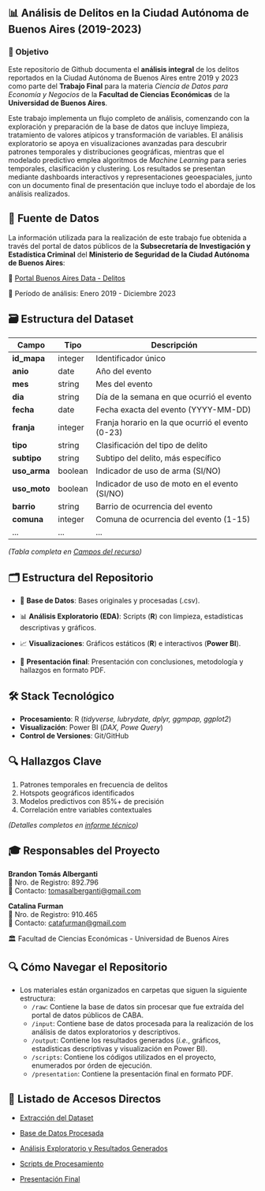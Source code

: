 ## 📊 Análisis de Delitos en la Ciudad Autónoma de Buenos Aires (2019-2023)

### 🎯 Objetivo
Este repositorio de Github documenta el **análisis integral** de los delitos reportados en la Ciudad Autónoma de Buenos Aires entre 2019 y 2023 como parte del **Trabajo Final** para la materia *Ciencia de Datos para Economía y Negocios* de la **Facultad de Ciencias Económicas** de la **Universidad de Buenos Aires**. 

Este trabajo implementa un flujo completo de análisis, comenzando con la exploración y preparación de la base de datos que incluye limpieza, tratamiento de valores atípicos y transformación de variables. El análisis exploratorio se apoya en visualizaciones avanzadas para descubrir patrones temporales y distribuciones geográficas, mientras que el modelado predictivo emplea algoritmos de *Machine Learning* para series temporales, clasificación y clustering. Los resultados se presentan mediante dashboards interactivos y representaciones geoespaciales, junto con un documento final de presentación que incluye todo el abordaje de los análisis realizados.

## 📑 Fuente de Datos
La información utilizada para la realización de este trabajo fue obtenida a través del portal de datos públicos de la **Subsecretaría de Investigación y Estadística Criminal** del **Ministerio de Seguridad de la Ciudad Autónoma de Buenos Aires**:

🔗 [Portal Buenos Aires Data - Delitos](https://data.buenosaires.gob.ar/dataset/delitos)  

📆 Período de análisis: Enero 2019 - Diciembre 2023

## 🗃️ Estructura del Dataset
| Campo          | Tipo     | Descripción |
|----------------|----------|-------------|
| **id_mapa**    | integer  | Identificador único |
| **anio**       | date     | Año del evento |
| **mes**        | string   | Mes del evento |
| **dia**        | string   | Día de la semana en que ocurrió el evento |
| **fecha**      | date     | Fecha exacta del evento (YYYY-MM-DD) |
| **franja**     | integer  | Franja horario en la que ocurrió el evento (0-23) |
| **tipo**| string  | Clasificación del tipo de delito |
| **subtipo**| string | Subtipo del delito, más específico |
| **uso_arma**   | boolean  | Indicador de uso de arma (SI/NO) |
| **uso_moto**   | boolean  | Indicador de uso de moto en el evento (SI/NO) |
| **barrio**     | string   | Barrio de ocurrencia del evento |
| **comuna**     | integer  | Comuna de ocurrencia del evento (1-15) |
| ...            | ...      | ... |

*(Tabla completa en [Campos del recurso](https://data.buenosaires.gob.ar/dataset/delitos/resource/dbec0c29-1ada-40df-b13c-75cf3013ca42))*


## 🗂️ Estructura del Repositorio

- 📂 **Base de Datos**: Bases originales y procesadas (.csv).

- 📊 **Análisis Exploratorio (EDA)**: Scripts (**R**) con limpieza, estadísticas descriptivas y gráficos.

- 📈 **Visualizaciones**: Gráficos estáticos (**R**) e interactivos (**Power BI**).

- 📄 **Presentación final**: Presentación con conclusiones, metodología y hallazgos en formato PDF.

## 🛠️ Stack Tecnológico
- **Procesamiento**: R (*tidyverse, lubrydate, dplyr, ggmpap, ggplot2*)
- **Visualización**: Power BI (*DAX, Powe Query*)
- **Control de Versiones**: Git/GitHub

## 🔍 Hallazgos Clave
1. Patrones temporales en frecuencia de delitos
2. Hotspots geográficos identificados
3. Modelos predictivos con 85%+ de precisión
4. Correlación entre variables contextuales

*(Detalles completos en [informe técnico](/presentation))*

## 🎓 Responsables del Proyecto
**Brandon Tomás Alberganti**  
📝 Nro. de Registro: 892.796  
📧 Contacto: [tomasalberganti@gmail.com](mailto:tomasalberganti@gmail.com)  

**Catalina Furman**  
📝 Nro. de Registro: 910.465  
📧 Contacto: [catafurman@gmail.com](mailto:catafurman@gmail.com)  


🏛️ Facultad de Ciencias Económicas - Universidad de Buenos Aires

## 🔍 Cómo Navegar el Repositorio

- Los materiales están organizados en carpetas que siguen la siguiente estructura:
  - `/raw`: Contiene la base de datos sin procesar que fue extraída del portal de datos públicos de CABA.
  - `/input`: Contiene base de datos procesada para la realización de los análisis de datos exploratorios y descriptivos.
  - `/output`: Contiene los resultados generados (*i.e.*, gráficos, estadísticas descriptivas y visualización en Power BI).
  - `/scripts`: Contiene los códigos utilizados en el proyecto, enumerados por órden de ejecución.
  - `/presentation`: Contiene la presentación final en formato PDF.

## 📑 Listado de Accesos Directos

- [Extracción del Dataset](/raw)
  
- [Base de Datos Procesada](/input)
  
- [Análisis Exploratorio y Resultados Generados](/output)

- [Scripts de Procesamiento](/scripts)

- [Presentación Final](/presentation)
